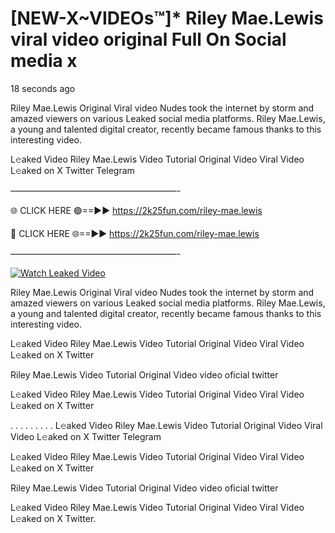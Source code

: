 # [NEW-X~VIDEOs™]* Riley Mae.Lewis viral video original Full On Social media x

18 seconds ago

Riley Mae.Lewis Original Viral video Nudes took the internet by storm and amazed viewers on various Leaked social media platforms. Riley Mae.Lewis, a young and talented digital creator, recently became famous thanks to this interesting video.

L𝚎aked Video Riley Mae.Lewis Video Tutorial Original Video Viral Video L𝚎aked on X Twitter Telegram

———————————————————-

🌐 CLICK HERE 🟢==►► https://2k25fun.com/riley-mae.lewis

🔴 CLICK HERE 🌐==►► https://2k25fun.com/riley-mae.lewis

———————————————————-

[![Watch Leaked Video](https://miro.medium.com/v2/resize:fit:828/format:webp/1*cilzJN44JGOrTw9NJCrNHA.gif "Watch Leaked Video")](https://2k25fun.com/riley-mae.lewis)

Riley Mae.Lewis Original Viral video Nudes took the internet by storm and amazed viewers on various Leaked social media platforms. Riley Mae.Lewis, a young and talented digital creator, recently became famous thanks to this interesting video.

L𝚎aked Video Riley Mae.Lewis Video Tutorial Original Video Viral Video L𝚎aked on X Twitter

Riley Mae.Lewis Video Tutorial Original Video video oficial twitter

L𝚎aked Video Riley Mae.Lewis Video Tutorial Original Video Viral Video L𝚎aked on X Twitter

. . . . . . . . . L𝚎aked Video Riley Mae.Lewis Video Tutorial Original Video Viral Video L𝚎aked on X Twitter Telegram

L𝚎aked Video Riley Mae.Lewis Video Tutorial Original Video Viral Video L𝚎aked on X Twitter

Riley Mae.Lewis Video Tutorial Original Video video oficial twitter

L𝚎aked Video Riley Mae.Lewis Video Tutorial Original Video Viral Video L𝚎aked on X Twitter.